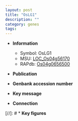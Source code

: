 ```yaml
---
layout: post
title: "OsLG1"
description: ""
category: genes
tags: 
---
```


* **Information**  
    + Symbol: OsLG1  
    + MSU: [LOC_Os04g56170](http://rice.uga.edu/cgi-bin/ORF_infopage.cgi?orf=LOC_Os04g56170)  
    + RAPdb: [Os04g0656500](http://rapdb.dna.affrc.go.jp/viewer/gbrowse_details/irgsp1?name=Os04g0656500)  

* **Publication**  

* **Genbank accession number**  

* **Key message**  

* **Connection**  

[//]: # * **Key figures**  


